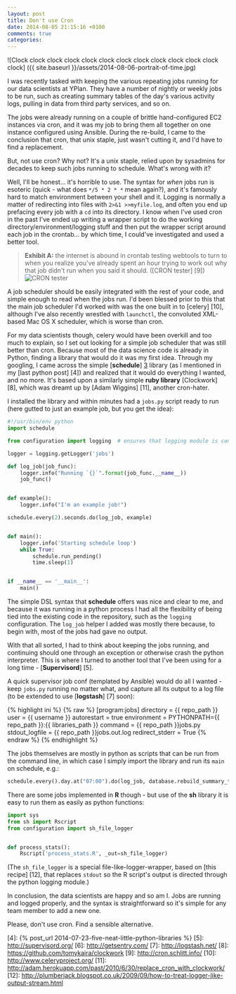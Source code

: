 ```yaml
---
layout: post
title: Don't use Cron
date: 2014-08-05 21:15:16 +0100
comments: true
categories:
---
```


![Clock clock clock clock clock clock clock clock clock clock clock clock clock]
({{ site.baseurl }}/assets/2014-08-06-portrait-of-time.jpg)


I was recently tasked with keeping the various repeating jobs running for our
data scientists at YPlan. They have a number of nightly or weekly jobs
to be run, such as creating summary tables of the day's various activity logs,
pulling in data from third party services, and so on.


The jobs were already running on a couple of brittle hand-configured EC2
instances via cron, and it was my job to bring them all together on one
instance configured using Ansible. During the re-build, I came to the
conclusion that cron, that unix staple, just wasn't cutting it, and I'd have to
find a replacement.


But, not use cron? Why not? It's a unix staple, relied upon by sysadmins for
decades to keep such jobs running to schedule. What's wrong with it?


Well, I'll be honest... it's horrible to use. The syntax for _when_ jobs run is
esoteric (quick - what does `*/5 * 2 * *` mean again?), and it's famously hard
to match environment between your shell and it. Logging is normally a matter of
redirecting into files with `2>&1 >>myfile.log`, and often you end up prefacing
every job with a `cd` into its directory. I know when I've used cron in the
past I've ended up writing a wrapper script to do the working
directory/environment/logging stuff and then put the wrapper script around each
job in the crontab... by which time, I could've investigated and used a better
tool.


> **Exhibit A:** the internet is abound in crontab testing webtools to turn to
> when you realize you've already spent an hour trying to work out why that job
> didn't run when you said it should. ([CRON tester] [9])
> <img src="{{ site.baseurl }}/assets/2014-08-06-cron-tester.png" class='screenshot' alt='CRON tester'>


A job scheduler should be easily integrated with the rest of your code, and
simple enough to read when the jobs run. I'd been blessed prior to this that
the main job scheduler I'd worked with was the one built in to [celery] [10],
although I've also recently wrestled with `launchctl`, the convoluted XML-based
Mac OS X scheduler, which is worse than cron.


For my data scientists though, celery would have been overkill and too much to
explain, so I set out looking for a simple job scheduler that was still better
than cron. Because most of the data science code is already in Python, finding
a library that would do it was my first idea. Through my googling, I came
across the simple [**schedule**] [3] library (as I mentioned in my [last python
post] [4]) and realized that it would do everything I wanted, and no more. It's
based upon a similarly simple **ruby library** [Clockwork] [8], which was
dreamt up by [Adam Wiggins] [11], another cron-hater.


I installed the library and within minutes had a `jobs.py` script ready to
run (here gutted to just an example job, but you get the idea):


```python
#!/usr/bin/env python
import schedule

from configuration import logging  # ensures that logging module is configured

logger = logging.getLogger('jobs')

def log_job(job_func):
    logger.info("Running `{}`".format(job_func.__name__))
    job_func()


def example():
    logger.info("I'm an example job!")

schedule.every(2).seconds.do(log_job, example)


def main():
    logger.info('Starting schedule loop')
    while True:
        schedule.run_pending()
        time.sleep(1)


if __name__ == '__main__':
    main()
```


The simple DSL syntax that **schedule** offers was nice and clear to me, and
because it was running in a python process I had all the flexibility of being
tied into the existing code in the repository, such as the `logging`
configuration. The `log_job` helper I added was mostly there because, to begin
with, most of the jobs had gave no output.


With that all sorted, I had to think about keeping the jobs running, and
continuing should one through an exception or otherwise crash the python
interpreter. This is where I turned to another tool that I've been using for a
long time - [**Supervisord**] [5].


A quick supervisor job conf (templated by Ansible) would do all I wanted - keep
`jobs.py` running no matter what, and capture all its output to a log file (to
be extended to use [**logstash**] [7] soon):


{% highlight ini %}
{% raw %}
[program:jobs]
directory = {{ repo_path }}
user = {{ username }}
autorestart = true
environment = PYTHONPATH={{ repo_path }}:{{ libraries_path }}
command = {{ repo_path }}jobs.py
stdout_logfile = {{ repo_path }}jobs.out.log
redirect_stderr = True
{% endraw %}
{% endhighlight %}


The jobs themselves are mostly in python as scripts that can be run from the
command line, in which case I simply import the library and run its `main` on
schedule, e.g.:


```python
schedule.every().day.at("07:00").do(log_job, database.rebuild_summary_tables.main)
```

There are some jobs implemented in **R** though - but use of the **sh** library
it is easy to run them as easily as python functions:


```python
import sys
from sh import Rscript
from configuration import sh_file_logger


def process_stats():
    Rscript('process_stats.R', _out=sh_file_logger)
```

(The `sh_file_logger` is a special file-like-logger-wrapper, based on
[this recipe] [12], that replaces `stdout` so the R script's output is directed
through the python logging module.)


In conclusion, the data scientists are happy and so am I. Jobs are running and
logged properly, and the syntax is straightforward so it's simple for any team
member to add a new one.


Please, don't use cron. Find a sensible alternative.


[1]: https://github.com/grahambell/crab
[2]: http://azkaban.github.io/
[3]: https://github.com/dbader/schedule
[4]: {% post_url 2014-07-23-five-neat-little-python-libraries %}
[5]: http://supervisord.org/
[6]: http://getsentry.com/
[7]: http://logstash.net/
[8]: https://github.com/tomykaira/clockwork
[9]: http://cron.schlitt.info/
[10]: http://www.celeryproject.org/
[11]: http://adam.herokuapp.com/past/2010/6/30/replace_cron_with_clockwork/
[12]: http://plumberjack.blogspot.co.uk/2009/09/how-to-treat-logger-like-output-stream.html
